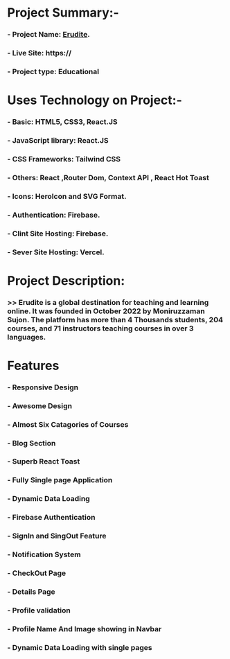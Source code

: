 # Project Summary:-
### - Project Name: [Erudite](https:).
### - Live Site: https://
### - Project type: Educational
# Uses Technology on Project:-
### - Basic:  HTML5, CSS3, React.JS
### - JavaScript library: React.JS
### - CSS Frameworks: Tailwind CSS
### - Others: React ,Router Dom,  Context API , React Hot Toast 
### - Icons: HeroIcon and SVG Format.
### - Authentication: Firebase.
### - Clint Site Hosting: Firebase.
### - Sever Site Hosting: Vercel.

# Project Description: 
### >> Erudite is a global destination for teaching and learning online. It was founded in October 2022 by Moniruzzaman Sujon. The platform has more than 4 Thousands students, 204 courses, and 71 instructors teaching courses in over 3 languages. 

# Features
### - Responsive Design
### - Awesome Design
### - Almost Six Catagories of Courses
### - Blog Section
### - Superb React Toast
### - Fully Single page Application
### - Dynamic Data Loading
### - Firebase Authentication
### - SignIn and SingOut Feature
### - Notification System
### - CheckOut Page
### - Details Page
### - Profile validation
### - Profile Name And Image showing in Navbar
### - Dynamic Data Loading with single pages


